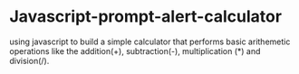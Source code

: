 # Javascript-prompt-alert-calculator
using javascript to build a simple calculator that performs basic arithemetic operations like the addition(+), subtraction(-), multiplication (*) and division(/).
